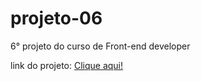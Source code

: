 # projeto-06
6° projeto do curso de Front-end developer

link do projeto: <a href="https://lucas-sessi.github.io/projeto-06/">Clique aqui!</a>
